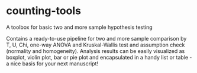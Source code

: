# counting-tools
A toolbox for basic two and more sample hypothesis testing

Contains a ready-to-use pipeline for two and more sample comparison by T, U, Chi, one-way ANOVA and Kruskal-Wallis test and assumption check (normality and homogeneity).  Analysis results can be easily visualized as boxplot, violin plot, bar or pie plot and encapsulated in a handy list or table - a nice basis for your next manuscript!
